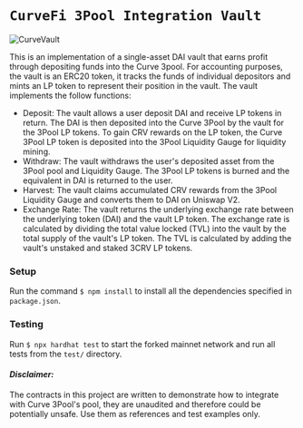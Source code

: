 # `CurveFi 3Pool Integration Vault`
![CurveVault](https://user-images.githubusercontent.com/17001801/148681816-05ee3dd2-557b-4e87-a479-18114ee0a38a.jpeg)

This is an implementation of a single-asset DAI vault that earns profit through depositing funds into the Curve 3pool.
For accounting purposes, the vault is an ERC20 token, it tracks the funds of individual depositors and mints an LP token
to represent their position in the vault. The vault implements the follow functions:
- Deposit: The vault allows a user deposit DAI and receive LP tokens in return. The DAI is then deposited into the Curve
            3Pool by the vault for the 3Pool LP tokens. To gain CRV rewards on the LP token, the Curve 3Pool LP token is
            deposited into the 3Pool Liquidity Gauge for liquidity mining. 
- Withdraw: The vault withdraws the user's deposited asset from the 3Pool pool and Liquidity Gauge. The 3Pool LP tokens 
            is burned and the equivalent in DAI is returned to the user. 
- Harvest: The vault claims accumulated CRV rewards from the 3Pool Liquidity Gauge and converts them to DAI on Uniswap V2.
- Exchange Rate: The vault returns the underlying exchange rate between the underlying token (DAI) and the vault LP token.
       The exchange rate is calculated by dividing the total value locked (TVL) into the vault by the total 
       supply of the vault's LP token. The TVL is calculated by adding the vault's unstaked and staked 3CRV LP tokens.



### Setup
Run the command `$ npm install` to install all the dependencies specified in `package.json`.


### Testing
Run `$ npx hardhat test` to start the forked mainnet network and run all tests from the `test/` directory.

#### *Disclaimer:* 
The contracts in this project are written to demonstrate how to integrate with Curve 3Pool's pool, 
they are unaudited and therefore could be potentially unsafe. Use them as references and test examples only.

